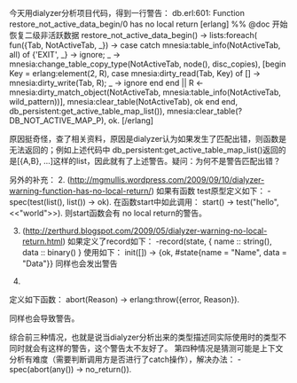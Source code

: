 <!--
author: qingliangcn
date: 2012-04-08
title: dialyzer中的has no local return警告
tags: dialyzer,Erlang
category: Erlang
status: publish
summary: 今天用dialyzer分析项目代码，得到一行警告：db.erl:601: Function restore_not_active_data_begin/0 has no local return[erlang]%% @doc 开始恢复二级非活跃数据restore_not_acti
-->

今天用dialyzer分析项目代码，得到一行警告：
db.erl:601: Function restore_not_active_data_begin/0 has no local return
[erlang]
%% @doc 开始恢复二级非活跃数据
restore_not_active_data_begin() -&gt;
    lists:foreach(
      fun({Tab, NotActiveTab, _}) -&gt;
              case catch mnesia:table_info(NotActiveTab, all) of
                  {'EXIT', _} -&gt;
                      ignore;
                  _ -&gt;
                      mnesia:change_table_copy_type(NotActiveTab, node(), disc_copies),
                      [begin
                           Key = erlang:element(2, R),
                           case mnesia:dirty_read(Tab, Key) of
                               [] -&gt;
                                   mnesia:dirty_write(Tab, R);
                               _ -&gt;
                                   ignore
                           end
                       end || R &lt;- mnesia:dirty_match_object(NotActiveTab, mnesia:table_info(NotActiveTab, wild_pattern))],
                      mnesia:clear_table(NotActiveTab),
                      ok
              end
      end, db_persistent:get_active_table_map_list()), 
    mnesia:clear_table(?DB_NOT_ACTIVE_MAP_P),
    ok.
[/erlang]

原因挺奇怪，查了相关资料，原因是dialyzer认为如果发生了匹配出错，则函数是无法返回的；例如上述代码中 db_persistent:get_active_table_map_list()返回的是[{A,B}, …]这样的list，因此就有了上述警告。疑问：为何不是警告匹配出错？

另外的补充：
2. (http://mgmullis.wordpress.com/2009/09/10/dialyzer-warning-function-has-no-local-return/)
如果有函数 test原型定义如下：
-spec(test(list(), list()) -> ok).
在函数start中如此调用：
start() ->
test("hello", <<"world">>).
则start函数会有 no local return的警告。

3. (http://zerthurd.blogspot.com/2009/05/dialyzer-warning-no-local-return.html)
如果定义了record如下：
-record(state, {
name :: string(),
data :: binary()
}
使用如下：
init([]) ->
    {ok, #state{name = "Name", data = "Data"}}
同样也会发出警告

4.
定义如下函数：
abort(Reason) ->
erlang:throw({error, Reason}).

同样也会导致警告。

综合前三种情况，也就是说当dialyzer分析出来的类型描述同实际使用时的类型不同时就会有这样的警告，这个警告太不友好了。
第四种情况是猜测可能是上下文分析有难度（需要判断调用方是否进行了catch操作），解决办法：
-spec(abort(any()) -> no_return()).
